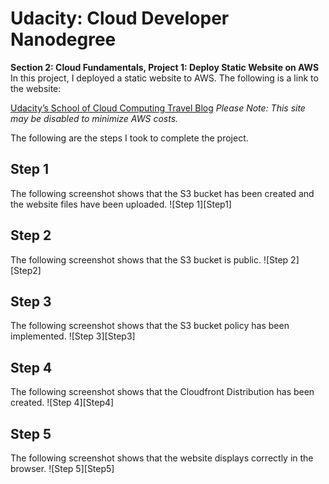 # Udacity: Cloud Developer Nanodegree
**Section 2: Cloud Fundamentals, Project 1: Deploy Static Website on AWS**
In this project, I deployed a static website to AWS. The following is a link to the website:

[Udacity’s School of Cloud Computing Travel Blog](https://d33qhdmihrtw8x.cloudfront.net/index.html)
*Please Note: This site may be disabled to minimize AWS costs.*

The following are the steps I took to complete the project.
## Step 1
The following screenshot shows that the S3 bucket has been created and the website files have been uploaded.
![Step 1][Step1]
## Step 2
The following screenshot shows that the S3 bucket is public.
![Step 2][Step2]
## Step 3
The following screenshot shows that the S3 bucket policy has been implemented.
![Step 3][Step3]
## Step 4
The following screenshot shows that the Cloudfront Distribution has been created.
![Step 4][Step4]
## Step 5
The following screenshot shows that the website displays correctly in the browser.
![Step 5][Step5]

